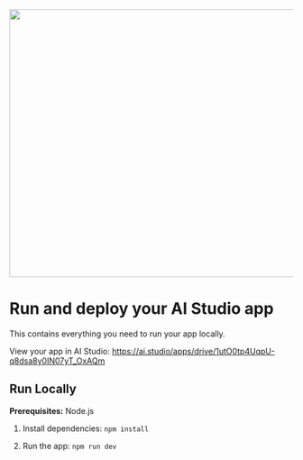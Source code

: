 <div align="center">
<img width="1200" height="475" alt="GHBanner" src="https://github.com/user-attachments/assets/0aa67016-6eaf-458a-adb2-6e31a0763ed6" />
</div>

# Run and deploy your AI Studio app

This contains everything you need to run your app locally.

View your app in AI Studio: https://ai.studio/apps/drive/1utO0tp4UqpU-q8dsa8y0IN07yT_OxAQm

## Run Locally

**Prerequisites:**  Node.js


1. Install dependencies:
   `npm install`

3. Run the app:
   `npm run dev`
